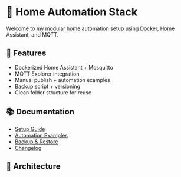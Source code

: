 # 🏡 Home Automation Stack

Welcome to my modular home automation setup using Docker, Home Assistant, and MQTT.

## 🚀 Features
- Dockerized Home Assistant + Mosquitto
- MQTT Explorer integration
- Manual publish + automation examples
- Backup script + versioning
- Clean folder structure for reuse

## 📚 Documentation
- [Setup Guide](../README.md)
- [Automation Examples](#)
- [Backup & Restore](#)
- [Changelog](../CHANGELOG.md)

## 📸 Architecture
